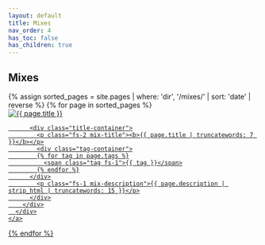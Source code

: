 ```yaml
---
layout: default
title: Mixes
nav_order: 4
has_toc: false
has_children: true
---
```


## Mixes

<div class="card-container">
  {% assign sorted_pages = site.pages | where: 'dir', '/mixes/' | sort: 'date' | reverse %}
  {% for page in sorted_pages %}
    <a href="{{ page.url | relative_url }}" class="card-link">
      <div class="card">
        <img src="{{ page.image }}" alt="{{ page.title }}">
        <div class="card-overlay">
          
          <div class="title-container">
            <p class="fs-2 mix-title"><b>{{ page.title | truncatewords: 7 }}</b></p>
            <div class="tag-container">
            {% for tag in page.tags %}
              <span class="tag fs-1">{{ tag }}</span>
            {% endfor %}
          </div>
            <p class="fs-1 mix-description">{{ page.description | strip_html | truncatewords: 15 }}</p>
          </div>
        </div>
      </div>
    </a>
  {% endfor %}
</div>